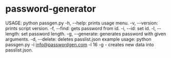 # password-generator

USAGE: python passgen.py
        -h, --help:      prints usage menu.
        -v, --version:   prints script version.
        -f, --find:      gets password from id.
        -i, --id:        set id.
        -l, --length:    set password length.
        -g, --generate:  generates password with given arguments.
        -d, --delete:    deletes passlist.json
        example usage:   python passgen.py -i info@passwordgen.com -l 16 -g
        - creates new data into passlist.json.
